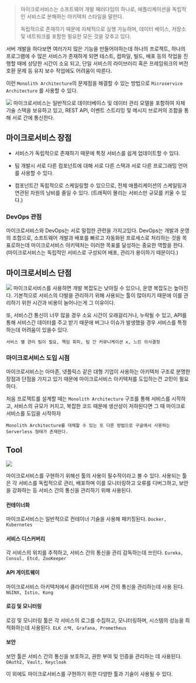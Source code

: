 > 마이크로서비스는 소프트웨어 개발 패러다임의 하나로, 애플리케이션을 독립적인 서비스로 분해하는 아키텍처 스타일을 말한다.
>
>독립적으로 존재하기 때문에 자체적으로 실행 가능하며, 데이터 베이스, 저장소 및 네트워크를 포함한 필요한 모든 것을 갖추고 있다.


서버 개발을 하다보면 여러가지 많은 기능을 만들어야하는데 하나의 프로젝트, 하나의 프로그램에 수 많은 서비스가 존재하게 되면 테스트, 컴파일, 빌드, 배포 등의 작업을 진행할 때에 상당한 시간이 소요 되고, 단일 서비스의 라이브러리 혹은 프레임워크의 버전 호환 문제 등 유지 보수 작업에도 어려움이 따른다.

이런 `Monolith Architecture`의 문제점을 해결할 수 있는 방법으로 `Microservice Architecture` 를 사용할 수 있다.

![](https://velog.velcdn.com/images/ondj/post/119c1314-ec37-4cf1-9e68-c8471c2eccfb/image.png)
마이크로서비스는 일반적으로 데이터베이스 및 데이터 관리 모델을 포함하여 자체 기술 스택을 보유하고 있고, REST API, 이벤트 스트리밍 및 메시지 브로커의 조합을 통해 서로 간에 통신한다.


## 마이크로서비스 장점
- 서비스가 독립적으로 존재하기 때문에 특정 서비스를 쉽게 업데이트할 수 있다.

- 팀 개발시 서로 다른 컴포넌트에 대해 서로 다른 스택과 서로 다른 프로그래밍 언어를 사용할 수 있다.

- 컴포넌트간 독립적으로 스케일링할 수 있으므로, 전체 애플리케이션의 스케일링과 연관된 자원의 낭비를 줄일 수 있다.
(트래픽이 몰리는 서비스만 규모를 키울 수 있다.)

### DevOps 관점
마이크로서비스와 DevOps는 서로 밀접한 관련을 가지고있다.
DevOps는 개발과 운영의 조합으로, 소프트웨어 개발과 배포를 빠르고 자동화된 프로세스로 처리하는 것을 목표로하는데 마이크로서비스 아키텍처는 이러한 목표를 달성하는 중요한 역할을 한다.
(마이크로서비스는 독립적인 서비스로 구성되어 배포, 관리가 용이하기 때문이다.)

## 마이크로서비스 단점
![](https://velog.velcdn.com/images/ondj/post/8e11e4b9-e73c-4be6-b5c9-bdd131f5a051/image.png)
마이크로서비스를 사용하면 개발 복잡도는 낮아질 수 있으나, 운영 복잡도는 높아진다. 기본적으로 서비스의 다발을 관리하기 위해 사용되는 툴이 많아지기 때문에 이를 관리하기 위한 시간과 비용이 늘어나는게 그 이유이다.

또, 서비스간 통신이 너무 많을 경우 소요 시간이 오래걸리거나, 누락될 수 있고, API를 통해 서비스간 데이터를 주고 받기 때문에 버그나 이슈가 발생했을 경우 서비스를 특정하는데 어려움이 있을수 있다.

```
서비스 별 관리 팀이 필요, 책임 회피, 팀 간 커뮤니케이션 x, 느린 의사결정 
```

### 마이크로서비스 도입 시점
마이크로서비스는 아마존, 넷플릭스 같은 대형 기업이 사용하는 아키텍처 구조로 분명한 장점과 단점을 가지고 있기 때문에 마이크로서비스 아키텍처를 도입하는건 고민이 필요하다. 

처음 프로젝트를 설계할 때는 `Monolith Architecture` 구조를 통해 서비스를 시작하고, 서비스의 규모가 커지고, 복잡한 코드 때문에 생산성이 저하된다면 그 때 마이크로 서비스를 도입을 시작하자

```
Monolith Architecture를 대체할 수 있는 또 다른 방법으로 구글에서 사용하는
Serverless 형태가 존재한다.
```

## Tool

![](https://velog.velcdn.com/images/ondj/post/fb8f144f-b5a7-4ec7-bb50-15b31dce4c0f/image.png)

마이크로서비스를 구현하기 위해선 툴의 사용이 필수적이라고 볼 수 있다.
사용되는 툴은 각 서비스를 독립적으로 관리, 배포하며 이를 모니터링하고 오류를 디버그하고, 보안을 강화하는 등 서비스 간의 통신을 관리하기 위해 사용된다.

#### 컨테이너화
마이크로서비스는 일반적으로 컨테이너 기술을 사용해 패키징된다.
`Docker, Kubernetes`

#### 서비스 디스커버리
각 서비스의 위치를 추적하고, 서비스 간의 통신을 관리 감독하는데 쓰인다.
`Eureka, Consul, Etcd, ZooKeeper`

#### API 게이트웨이
마이크로서비스 아키텍처에서 클라이언트와 서버 간의 통신을 관리하는데 사용 된다.
` NGINX, Istio, Kong`

#### 로깅 및 모니터링
로깅 및 모니터링 툴은 각 서비스의 로그를 수집하고, 모니터링하며, 시스템의 성능을 최적화하는데 사용된다.
`ELK 스택, Grafana, Prometheus`

#### 보안
보안 툴은 서비스 간의 통신을 보호하고, 권한 부여 및 인증을 관리하는 데 사용된다.
`OAuth2, Vault, Keycloak`

이 외에도 마이크로서비스를 구현하기 위한 다양한 툴과 기술이 사용될 수 있다.

